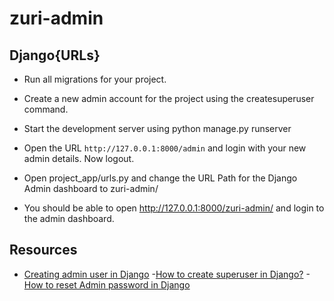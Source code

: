 # zuri-admin

## Django{URLs}

* Run all migrations for your project.

* Create a new admin account for the project using the createsuperuser command. 

* Start the development server using python manage.py runserver

* Open the URL  `http://127.0.0.1:8000/admin` and login with your new admin details. Now logout.

 
* Open project_app/urls.py and change the URL Path for the Django Admin dashboard to zuri-admin/

* You should be able to open http://127.0.0.1:8000/zuri-admin/ and login to the admin dashboard.

## Resources

- [Creating admin user in Django](https://docs.djangoproject.com/en/1.8/intro/tutorial02/)
-[How to create superuser in Django?](https://www.geeksforgeeks.org/how-to-create-superuser-in-django/)
-[How to reset Admin password in Django](https://pythonguides.com/python-django-get-admin-password/)
